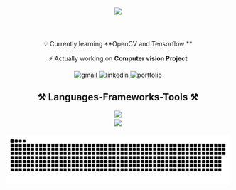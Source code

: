 <h1 align="center">
    <a href="https://git.io/typing-svg">
        <img src="https://readme-typing-svg.herokuapp.com/?font=Righteous&color=913ABE&size=35&center=true&vCenter=true&width=500&height=70&duration=4000&lines=Hi+there!+🤙;+Hi+there!+🤙;"/>
    </a>
</h1>
<br/>
<div align="center">
 
 💡 Currently learning **OpenCV and Tensorflow **
 
 ⚡ Actually working on **Computer vision Project**

 </div>

<p align="center">
    <a href="mailto:tolojanaharynatachanoeline@gmail.com"><img src="https://img.shields.io/badge/Gmail-000000?style=for-the-badge&logo=gmail&logoColor=white" alt="gmail"/></a>
    <a href="https://www.linkedin.com/in/tolojanahary-natacha-610b2a223/"><img src="https://img.shields.io/badge/LinkedIn-0077B5?style=for-the-badge&logo=linkedin&logoColor=white" alt="linkedin"/></a>
    <a href="https://tn-natacha.netlify.app/"><img src="https://img.shields.io/badge/Portfolio-513a7a?style=for-the-badge&logo=netlify&logoColor=white" alt="portfolio"/></a>
</p>

<h2 align="center">⚒️ Languages-Frameworks-Tools ⚒️</h2>

<div align="center">
    <img src="https://skillicons.dev/icons?i=python,scikitlearn,opencv,tensorflow,html,css" /> <br>
    <img src="https://skillicons.dev/icons?i=javascript,react,mui,vite,java,hibernate,mysql,firebase,figma,git"/><br>
</div>
<div align="center">
  <br>
  <img alt="snake eating my contributions" src="https://raw.githubusercontent.com/TOLOJANAHAR/TOLOJANAHAR/output/github-contribution-grid-snake.svg" />
  
  <br/><br/><br/>
</div>
<br/>
